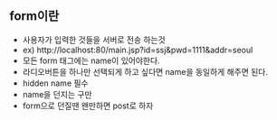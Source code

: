 ## form이란
- 사용자가 입력한 것들을 서버로 전송 하는것
- ex) http://localhost:80/main.jsp?id=ssj&pwd=1111&addr=seoul
- 모든 form 태그에는 name이 있어야한다.
- 라디오버튼을 하나만 선택되게 하고 싶다면 name을 동일하게 해주면 된다.
- hidden name 필수
- name을 던지는 구만
- form으로 던질땐 왠만하면 post로 하자